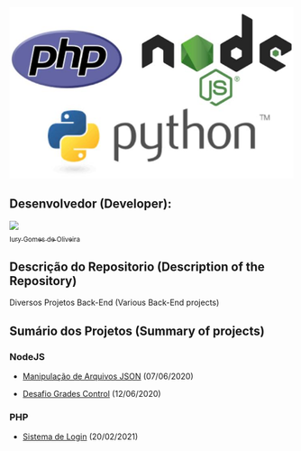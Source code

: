 <p align="center">
  <img src="https://github.com/iurygdeoliveira/Back-End/blob/master/CAPA%20PRINCIPAL.jpg">
</p>

## Desenvolvedor (Developer):

[<img src="https://avatars3.githubusercontent.com/u/30157522?s=460&u=30d3397df3e4655b6fa8047ac27052569cf7db78&v=4" width=115><br><sub>Iury Gomes de Oliveira</sub>](https://github.com/iurygdeoliveira)

## Descrição do Repositorio (Description of the Repository)

Diversos Projetos Back-End (Various Back-End projects)

## Sumário dos Projetos (Summary of projects)

### NodeJS

- [Manipulação de Arquivos JSON](https://github.com/iurygdeoliveira/Back-End/tree/master/NodeJS/Cidades%20e%20Estados) (07/06/2020)

- [Desafio Grades Control](https://github.com/iurygdeoliveira/Back-End/tree/master/NodeJS/Grades%20Control) (12/06/2020)

### PHP

- [Sistema de Login](https://github.com/iurygdeoliveira/Server-Side/tree/master/PHP/Sistema%20de%20Login) (20/02/2021)
